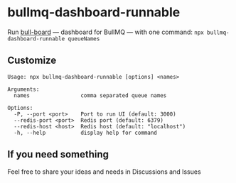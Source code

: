 # bullmq-dashboard-runnable

Run [bull-board](https://github.com/felixmosh/bull-board) — dashboard for BullMQ — with one command: `npx bullmq-dashboard-runnable queueNames`

## Customize

```
Usage: npx bullmq-dashboard-runnable [options] <names>

Arguments:
  names                comma separated queue names

Options:
  -P, --port <port>    Port to run UI (default: 3000)
  --redis-port <port>  Redis port (default: 6379)
  --redis-host <host>  Redis host (default: "localhost")
  -h, --help           display help for command
```

## If you need something

Feel free to share your ideas and needs in Discussions and Issues
